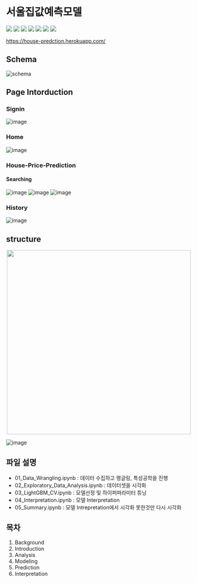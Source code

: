 # 서울집값예측모델

<img src="https://img.shields.io/badge/Flask-000000?style=flat-square&logo=flask&logoColor=white"/>  <img src="https://img.shields.io/badge/html-E34F26?style=flat-square&logo=html5&logoColor=white"/>  <img src="https://img.shields.io/badge/css-1572B6?style=flat-square&logo=css3&logoColor=white"/>  <img src="https://img.shields.io/badge/Bootstrap-7952B3?style=flat-square&logo=Bootstrap&logoColor=white"/>  <img src="https://img.shields.io/badge/Heroku-430098?style=flat-square&logo=Heroku&logoColor=white"/>  <img src="https://img.shields.io/badge/PostgreSQL-336791?style=flat-square&logo=PostgreSQL&logoColor=white"/> <img src="https://img.shields.io/badge/LigtGBM-F96F29?style=flat-square&logo=Microsoft&logoColor=white"/> 

https://house-predction.herokuapp.com/

## Schema
![schema](https://user-images.githubusercontent.com/73981982/112970972-b64d5300-9189-11eb-96ec-54df609c7be0.png)


## Page Intorduction
### Signin
![image](https://user-images.githubusercontent.com/73981982/112858672-0d511a80-90ed-11eb-88e3-58b6f6db118a.png)

### Home
![image](https://user-images.githubusercontent.com/73981982/112859018-66b94980-90ed-11eb-99e3-950eff378bff.png)

### House-Price-Prediction
#### Searching
![image](https://user-images.githubusercontent.com/73981982/112859396-c0217880-90ed-11eb-8072-175a9f24ac9c.png)
![image](https://user-images.githubusercontent.com/73981982/112859970-58b7f880-90ee-11eb-83f4-f14d8307625b.png)
![image](https://user-images.githubusercontent.com/73981982/112860012-64a3ba80-90ee-11eb-9dc9-75a0cc5fb5de.png)

### History
![image](https://user-images.githubusercontent.com/73981982/112860358-b5b3ae80-90ee-11eb-9b83-fd53b593ffaf.png)




## structure
<center><img src="https://user-images.githubusercontent.com/73981982/112858380-c400cb00-90ec-11eb-8bc0-8c1145a5b041.png" width="500"></center>


![image](https://user-images.githubusercontent.com/73981982/108994263-e6af5680-76de-11eb-99db-5d48fcb65172.png)


## 파일 설명
- 01_Data_Wrangling.ipynb : 데이터 수집하고 랭글링, 특성공학을 진행
- 02_Exploratory_Data_Analysis.ipynb : 데이터셋을 시각화
- 03_LightGBM_CV.ipynb : 모델선정 및 하이퍼파라미터 튜닝
- 04_Interpretation.ipynb : 모델 Interpretation
- 05_Summary.ipynb : 모델 Intrepretation에서 시각화 못한것만 다시 시각화

## 목차
1. Background
2. Introduction
3. Analysis
4. Modeling
5. Prediction
6. Interpretation

